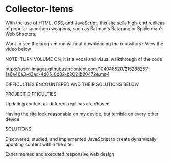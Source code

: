 # Collector-Items
With the use of HTML, CSS, and JavaScript, this site sells high-end replicas of popular superhero weapons, such as Batman's Batarang or Spiderman's Web Shooters.

Want to see the program run without downloading the repository? View the video below

NOTE: TURN VOLUME ON, it is a vocal and visual walkthrough of the code



https://user-images.githubusercontent.com/104048520/215288257-1a6a46a3-d3ad-4d85-8d82-b2021b20472e.mp4



DIFFICULTIES ENCOUNTERED AND THEIR SOLUTIONS BELOW

PROJECT DIFFICULTIES:

Updating content as different replicas are chosen

Having the site look reasonable on my device, but terrible on every other device

SOLUTIONS:

Discovered, studied, and implemented JavaScript to create dynamically updating content within the site

Experimented and executed responsive web design
